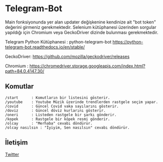 # Telegram-Bot

Main fonksiyonunda yer alan updater değişkenine kendinize ait "bot token" değerini girmeniz gerekmektedir.
Selenium kütüphanesi üzerinden sorgular yapıldığı için Chromium veya GeckoDriver dizinde bulunması gerekmektedir.

Telegram Python Kütüphanesi : python-telegram-bot
							  https://python-telegram-bot.readthedocs.io/en/stable/

GeckoDriver: https://github.com/mozilla/geckodriver/releases

Chromium : https://chromedriver.storage.googleapis.com/index.html?path=84.0.4147.30/
## Komutlar

``` 
/start 		: Komutların bir listesini gösterir.
/youtube 	: Youtube Müzik üzerinde trendlerden rastgele seçim yapar.
/covid 		: Güncel Covid vaka sayılarını gösterir.
/doviz 		: Güncel döviz kurlarını gösterir.
/oneri 		: Listeden rastgele bir şarkı gönderir.
/kopek 		: Rastgele bir köpek resmi gönderir.
/olcay 		: "Merhaba" cevabı döndürür.
/olcay nasılsın : "İyiyim, Sen nasılsın" cevabı döndürür.
```



## İletişim
[Twitter](https://twitter.com/olcayesirr) 
